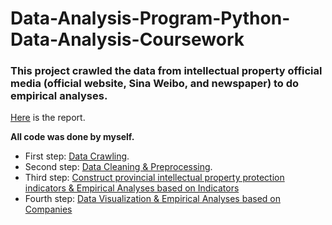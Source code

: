 # Data-Analysis-Program-Python-Data-Analysis-Coursework

### This project crawled the data from intellectual property official media (official website, Sina Weibo, and newspaper) to do empirical analyses.

[Here](邱俊源-python数据分析实验.docx) is the report.

**All code was done by myself.**

* First step: [Data Crawling](code/邱俊源-实验一.ipynb). 
* Second step: [Data Cleaning & Preprocessing](code/邱俊源-实验二.ipynb). 
* Third step: [Construct provincial intellectual property protection indicators & Empirical Analyses based on Indicators](code/邱俊源-实验三.ipynb)  
* Fourth step: [Data Visualization & Empirical Analyses based on Companies](code/邱俊源-实验四.ipynb)

